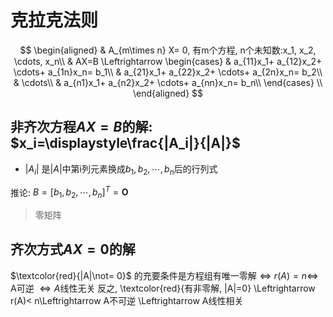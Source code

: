 # 克拉克法则

$$
\begin{aligned}
	& A_{m\times n} X= 0, 有m个方程, n个未知数:x_1, x_2, \cdots, x_n\\
	& AX=B \Leftrightarrow
	\begin{cases}
		& a_{11}x_1+ a_{12}x_2+ \cdots+ a_{1n}x_n= b_1\\
		& a_{21}x_1+ a_{22}x_2+ \cdots+ a_{2n}x_n= b_2\\
		& \cdots\\
		& a_{n1}x_1+ a_{n2}x_2+ \cdots+ a_{nn}x_n= b_n\\
	\end{cases} \\
\end{aligned}
$$

## 非齐次方程$AX=B$的解: $x_i=\displaystyle\frac{|A_i|}{|A|}$

- $|A_i|$ 是$|A|$中第i列元素换成$b_1, b_2, \cdots, b_n$后的行列式

推论: $B=[b_1, b_2, \cdots, b_n]^T= \pmb{O}$

> 零矩阵

## 齐次方式$AX=0$的解

$\textcolor{red}{|A|\not= 0}$ 的充要条件是方程组有唯一零解$\Leftrightarrow r(A)=n \Leftrightarrow$ A可逆 $\Leftrightarrow A$线性无关
反之, \textcolor{red}{有非零解, |A|=0} \Leftrightarrow r(A)< n\Leftrightarrow A不可逆 \Leftrightarrow A线性相关
